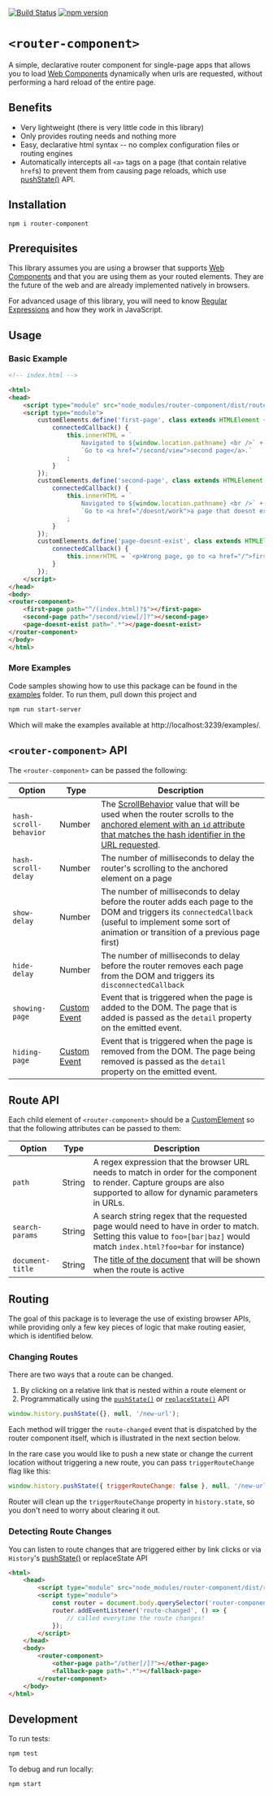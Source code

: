 [![Build Status](https://travis-ci.org/mkay581/router-component.svg?branch=master)](https://travis-ci.org/mkay581/router-component)
[![npm version](https://badge.fury.io/js/router-component.svg)](https://www.npmjs.com/package/router-component)

# `<router-component>`

A simple, declarative router component for single-page apps that allows you to load [Web Components](https://www.webcomponents.org/introduction)
dynamically when urls are requested, without performing a hard reload of the entire page.

## Benefits

-   Very lightweight (there is very little code in this library)
-   Only provides routing needs and nothing more
-   Easy, declarative html syntax -- no complex configuration files or routing engines
-   Automatically intercepts all `<a>` tags on a page (that contain relative `href`s) to prevent them from causing page
    reloads, which use [pushState()](http://w3c.github.io/html/browsers.html#dom-history-pushstate) API.

## Installation

```
npm i router-component
```

## Prerequisites

This library assumes you are using a browser that supports [Web Components](https://www.webcomponents.org/introduction)
and that you are using them as your routed elements. They are the future of the web and are already implemented
natively in browsers.

For advanced usage of this library, you will need to know
[Regular Expressions](https://developer.mozilla.org/en-US/docs/Web/JavaScript/Guide/Regular_Expressions) and how
they work in JavaScript.

## Usage

### Basic Example

<!-- prettier-ignore -->
```html
<!-- index.html -->

<html>
<head>
    <script type="module" src="node_modules/router-component/dist/router-component.js"></script>
    <script type="module">
        customElements.define('first-page', class extends HTMLElement {
            connectedCallback() {
                this.innerHTML = `
                    Navigated to ${window.location.pathname} <br />` + //"/"
                    `Go to <a href="/second/view">second page</a>.`
                ;
            }
        });
        customElements.define('second-page', class extends HTMLElement {
            connectedCallback() {
                this.innerHTML = `
                    Navigated to ${window.location.pathname} <br />` + // "/second/view" OR "/second/view/"
                    `Go to <a href="/doesnt/work">a page that doesnt exist</a>.`
                ;
            }
        });
        customElements.define('page-doesnt-exist', class extends HTMLElement {
            connectedCallback() {
                this.innerHTML = `<p>Wrong page, go to <a href="/">first page again</a></p>`;
            }
        });
    </script>
</head>
<body>
<router-component>
    <first-page path="^/(index.html)?$"></first-page>
    <second-page path="/second/view[/]?"></second-page>
    <page-doesnt-exist path=".*"></page-doesnt-exist>
</router-component>
</body>
</html>

```

### More Examples

Code samples showing how to use this package can be found in the [examples](examples) folder. To run them, pull down this project
and

```bash
npm run start-server
```

Which will make the examples available at http://localhost:3239/examples/.

## `<router-component>` API

The `<router-component>` can be passed the following:

| Option                 | Type                                                               | Description                                                                                                                                                                                                                                                                                         |
| ---------------------- | ------------------------------------------------------------------ | --------------------------------------------------------------------------------------------------------------------------------------------------------------------------------------------------------------------------------------------------------------------------------------------------- |
| `hash-scroll-behavior` | Number                                                             | The [ScrollBehavior](https://drafts.csswg.org/cssom-view/#enumdef-scrollbehavior) value that will be used when the router scrolls to the [anchored element with an `id` attribute that matches the hash identifier in the URL requested](https://www.w3.org/TR/html401/struct/links.html#h-12.2.3). |
| `hash-scroll-delay`    | Number                                                             | The number of milliseconds to delay the router's scrolling to the anchored element on a page                                                                                                                                                                                                        |
| `show-delay`           | Number                                                             | The number of milliseconds to delay before the router adds each page to the DOM and triggers its `connectedCallback` (useful to implement some sort of animation or transition of a previous page first)                                                                                            |
| `hide-delay`           | Number                                                             | The number of milliseconds to delay before the router removes each page from the DOM and triggers its `disconnectedCallback`                                                                                                                                                                        |
| `showing-page`         | [Custom Event](https://dom.spec.whatwg.org/#interface-customevent) | Event that is triggered when the page is added to the DOM. The page that is added is passed as the `detail` property on the emitted event.                                                                                                                                                          |
| `hiding-page`          | [Custom Event](https://dom.spec.whatwg.org/#interface-customevent) | Event that is triggered when the page is removed from the DOM. The page being removed is passed as the `detail` property on the emitted event.                                                                                                                                                      |

## Route API

Each child element of `<router-component>` should be a
[CustomElement](https://html.spec.whatwg.org/multipage/custom-elements.html#custom-elements) so that the following attributes
can be passed to them:

| Option           | Type   | Description                                                                                                                                                               |
| ---------------- | ------ | ------------------------------------------------------------------------------------------------------------------------------------------------------------------------- |
| `path`           | String | A regex expression that the browser URL needs to match in order for the component to render. Capture groups are also supported to allow for dynamic parameters in URLs.   |
| `search-params`  | String | A search string regex that the requested page would need to have in order to match. Setting this value to `foo=[bar\|baz]` would match `index.html?foo=bar` for instance) |
| `document-title` | String | The [title of the document](https://html.spec.whatwg.org/multipage/dom.html#document.title) that will be shown when the route is active                                   |

## Routing

The goal of this package is to leverage the use of existing browser APIs, while providing only a few key pieces of logic that make routing easier, which is identified below.

### Changing Routes

There are two ways that a route can be changed.

1. By clicking on a relative link that is nested within a route element or
1. Programmatically using the [`pushState()`](http://w3c.github.io/html/browsers.html#dom-history-pushstate) or [`replaceState()`](http://w3c.github.io/html/browsers.html#dom-history-replacestate) API

```javascript
window.history.pushState({}, null, '/new-url');
```

Each method will trigger the `route-changed` event that is dispatched by the router component itself, which is illustrated in the next section below.

In the rare case you would like to push a new state or change the current location without triggering a new route, you
can pass `triggerRouteChange` flag like this:

```javascript
window.history.pushState({ triggerRouteChange: false }, null, '/new-url');
```

Router will clean up the `triggerRouteChange` property in `history.state`, so you don't need to worry about clearing it out.

### Detecting Route Changes

You can listen to route changes that are triggered either by link clicks or via `History`'s [pushState()](http://w3c.github.io/html/browsers.html#dom-history-pushstate) or replaceState API

```html
<html>
    <head>
        <script type="module" src="node_modules/router-component/dist/router-component.js"></script>
        <script type="module">
            const router = document.body.querySelector('router-component');
            router.addEventListener('route-changed', () => {
                // called everytime the route changes!
            });
        </script>
    </head>
    <body>
        <router-component>
            <other-page path="/other[/]?"></other-page>
            <fallback-page path=".*"></fallback-page>
        </router-component>
    </body>
</html>
```

## Development

To run tests:

```bash
npm test
```

To debug and run locally:

```bash
npm start
```
